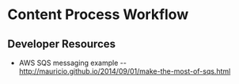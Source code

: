 # Content Process Workflow

## Developer Resources

* AWS SQS messaging example -- http://mauricio.github.io/2014/09/01/make-the-most-of-sqs.html